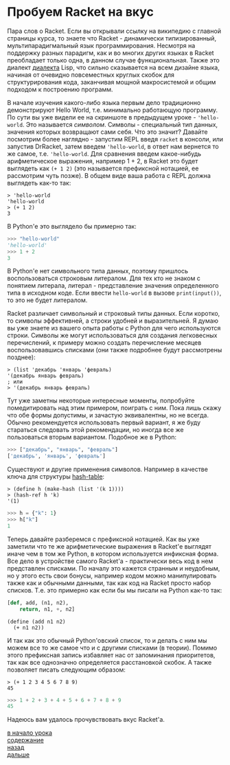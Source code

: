 # Пробуем Racket на вкус

Пара слов о Racket. Если вы открывали ссылку на википедию с главной страницы курса, то знаете
что Racket - динамически типизированный, мультипарадигмальный язык программирования.
Несмотря на поддержку разных парадигм, как и во многих других языках в Racket преобладает только одна,
в данном случае функциональная. Также это диалект [диалекта](https://ru.wikipedia.org/wiki/Scheme) 
Lisp, что сильно сказывается на всем дизайне языка, начиная от очевидно повсеместных круглых скобок 
для структурирования кода, заканчивая мощной макросистемой и общим подходом к построению программ.

В начале изучения какого-либо языка первым дело традиционно демонстрируют Hello World, т.е. минимально
работающую программу. По сути вы уже видели ее на скриншоте в предыдущем уроке - `'hello-world`.
Это называется *символом*. Символы - специальный тип данных, значения которых возвращают сами себя.
Что это значит? Давайте посмотрим более наглядно - запустим REPL введя `racket` в консоли, или запустив
DrRacket, затем введем `'hello-world`, в ответ нам вернется то же самое, т.е. `'hello-world`.
Для сравнения введем какое-нибудь арифметическое выражения, например 1 + 2, в Racket это будет
выглядеть как `(+ 1 2)` (это называется префиксной нотацией, ее рассмотрим чуть позже). В общем виде
ваша работа с REPL должна выглядеть как-то так:

```racket
> 'hello-world
'hello-world
> (+ 1 2)
3
```

В Python'е это выглядело бы примерно так:

```python
>>> "hello-world"
'hello-world'
>>> 1 + 2
3
```

В Python'е нет символьного типа данных, поэтому пришлось воспользоваться строковым литералом.
Для тех кто не знаком с понятием литерала, литерал - представление значения определенного типа в исходном
коде. Если ввести `hello-world` в вызове `print(input())`, то это не будет литералом. 

Racket различает символьный и строковый типы данных. Если коротко, то символы эффективней, а строки
удобней и выразительней. Я думаю вы уже знаете из вашего опыта работы с Python для чего используются строки.
Символы же могут использоваться для создания легковесных перечислений, к примеру можно создать перечисление 
месяцев воспользовавшись списками (они также подробнее будут рассмотрены позднее):

```racket
> (list 'декабрь 'январь 'февраль)
'(декабрь январь февраль)
; или
> '(декабрь январь февраль)
```

Тут уже заметны некоторые интересные моменты, попробуйте помедитировать над этим примером, поиграть с ним.
Пока лишь скажу что обе формы допустимы, и зачастую эквивалентны, но не всегда. Обычно рекомендуется
использовать первый вариант, я же буду стараться следовать этой рекомендации, но иногда все же пользоваться
вторым вариантом. Подобное же в Python:

```python
>>> ["декабрь", "январь", "февраль"]
['декабрь', 'январь', 'февраль']
```

Существуют и другие применения символов. Например в качестве ключа для структуры [hash-table](https://ru.wikipedia.org/wiki/%D0%A5%D0%B5%D1%88-%D1%82%D0%B0%D0%B1%D0%BB%D0%B8%D1%86%D0%B0):

```racket
> (define h (make-hash (list '(k 1))))
> (hash-ref h 'k)
'(1)
```

```python
>>> h = {"k": 1}
>>> h["k"]
1
```

Теперь давайте разберемся с префиксной нотацией. Как вы уже заметили что те же арифметические выражения
в Racket'е выглядят иначе чем в том же Python, в котором используется инфиксная форма. Все дело в
устройстве самого Racket'а - практически весь код в нем представлен списками. По началу это кажется
странным и неудобным, но у этого есть свои бонусы, например кодом можно манипулировать также как и 
обычными данными, так как код на Racket просто набор списков. Т.е. это примерно как если бы мы писали
на Python как-то так:

```python
[def, add, (n1, n2), 
    return, n1, +, n2]
```

```racket
(define (add n1 n2)
  (+ n1 n2))
```

И так как это обычный Python'овский список, то и делать с ним мы можем все то же самое что и с другими
списками (в теории). Помимо этого префиксная запись избавляет нас от запоминания приоритетов, так как 
все однозначно определяется расстановкой скобок. А также позволяет писать следующим образом:

```racket
> (+ 1 2 3 4 5 6 7 8 9)
45
```

```python
>>> 1 + 2 + 3 + 4 + 5 + 6 + 7 + 8 + 9
45
```

Надеюсь вам удалось прочувствовать вкус Racket'а.

[в начало урока](../README.md)
<br>
[содержание](../../../README.md)
<br>
[назад](../l_0/README.md)
<br>
[дальше](../../l_2/README.md)